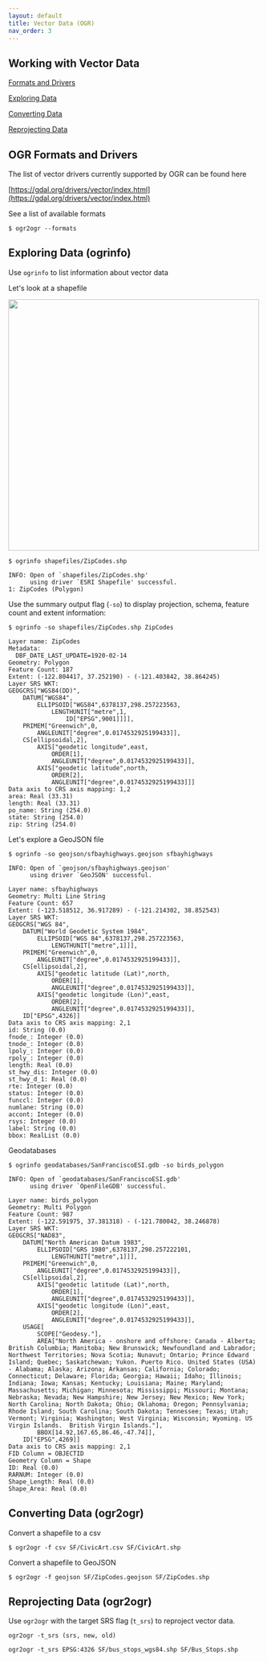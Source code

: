 ```yaml
---
layout: default
title: Vector Data (OGR)
nav_order: 3
---
```


## Working with Vector Data

[Formats and Drivers](#ogr-formats-and-drivers)

[Exploring Data](#exploring-data-ogrinfo)

[Converting Data](#converting-data-ogr2ogr)

[Reprojecting Data](#reprojecting-data-ogr2ogr)

## OGR Formats and Drivers

The list of vector drivers currently supported by OGR can be found here

[https://gdal.org/drivers/vector/index.html](https://gdal.org/drivers/vector/index.html)

See a list of available formats

```$ ogr2ogr --formats```


## Exploring Data (ogrinfo)

Use ```ogrinfo``` to list information about vector data

Let's look at a shapefile

<img src="https://raw.githubusercontent.com/kimdurante/intro-to-gdal/master/images/zipcodes.png" width="500">

```
$ ogrinfo shapefiles/ZipCodes.shp
```

```
INFO: Open of `shapefiles/ZipCodes.shp'
      using driver `ESRI Shapefile' successful.
1: ZipCodes (Polygon)
```

Use the summary output flag (```-so```) to display projection, schema, feature count and extent information:

```
$ ogrinfo -so shapefiles/ZipCodes.shp ZipCodes
```

```
Layer name: ZipCodes
Metadata:
  DBF_DATE_LAST_UPDATE=1920-02-14
Geometry: Polygon
Feature Count: 187
Extent: (-122.804417, 37.252190) - (-121.403842, 38.864245)
Layer SRS WKT:
GEOGCRS["WGS84(DD)",
    DATUM["WGS84",
        ELLIPSOID["WGS84",6378137,298.257223563,
            LENGTHUNIT["metre",1,
                ID["EPSG",9001]]]],
    PRIMEM["Greenwich",0,
        ANGLEUNIT["degree",0.0174532925199433]],
    CS[ellipsoidal,2],
        AXIS["geodetic longitude",east,
            ORDER[1],
            ANGLEUNIT["degree",0.0174532925199433]],
        AXIS["geodetic latitude",north,
            ORDER[2],
            ANGLEUNIT["degree",0.0174532925199433]]]
Data axis to CRS axis mapping: 1,2
area: Real (33.31)
length: Real (33.31)
po_name: String (254.0)
state: String (254.0)
zip: String (254.0)
```

Let's explore a GeoJSON file

```
$ ogrinfo -so geojson/sfbayhighways.geojson sfbayhighways
```

```
INFO: Open of `geojson/sfbayhighways.geojson'
      using driver `GeoJSON' successful.

Layer name: sfbayhighways
Geometry: Multi Line String
Feature Count: 657
Extent: (-123.518512, 36.917289) - (-121.214302, 38.852543)
Layer SRS WKT:
GEOGCRS["WGS 84",
    DATUM["World Geodetic System 1984",
        ELLIPSOID["WGS 84",6378137,298.257223563,
            LENGTHUNIT["metre",1]]],
    PRIMEM["Greenwich",0,
        ANGLEUNIT["degree",0.0174532925199433]],
    CS[ellipsoidal,2],
        AXIS["geodetic latitude (Lat)",north,
            ORDER[1],
            ANGLEUNIT["degree",0.0174532925199433]],
        AXIS["geodetic longitude (Lon)",east,
            ORDER[2],
            ANGLEUNIT["degree",0.0174532925199433]],
    ID["EPSG",4326]]
Data axis to CRS axis mapping: 2,1
id: String (0.0)
fnode_: Integer (0.0)
tnode_: Integer (0.0)
lpoly_: Integer (0.0)
rpoly_: Integer (0.0)
length: Real (0.0)
st_hwy_dis: Integer (0.0)
st_hwy_d_1: Real (0.0)
rte: Integer (0.0)
status: Integer (0.0)
funccl: Integer (0.0)
numlane: String (0.0)
accont: Integer (0.0)
rsys: Integer (0.0)
label: String (0.0)
bbox: RealList (0.0)
```

Geodatabases

```
$ ogrinfo geodatabases/SanFranciscoESI.gdb -so birds_polygon
```

```
INFO: Open of `geodatabases/SanFranciscoESI.gdb'
      using driver `OpenFileGDB' successful.

Layer name: birds_polygon
Geometry: Multi Polygon
Feature Count: 987
Extent: (-122.591975, 37.381318) - (-121.780042, 38.246878)
Layer SRS WKT:
GEOGCRS["NAD83",
    DATUM["North American Datum 1983",
        ELLIPSOID["GRS 1980",6378137,298.257222101,
            LENGTHUNIT["metre",1]]],
    PRIMEM["Greenwich",0,
        ANGLEUNIT["degree",0.0174532925199433]],
    CS[ellipsoidal,2],
        AXIS["geodetic latitude (Lat)",north,
            ORDER[1],
            ANGLEUNIT["degree",0.0174532925199433]],
        AXIS["geodetic longitude (Lon)",east,
            ORDER[2],
            ANGLEUNIT["degree",0.0174532925199433]],
    USAGE[
        SCOPE["Geodesy."],
        AREA["North America - onshore and offshore: Canada - Alberta; British Columbia; Manitoba; New Brunswick; Newfoundland and Labrador; Northwest Territories; Nova Scotia; Nunavut; Ontario; Prince Edward Island; Quebec; Saskatchewan; Yukon. Puerto Rico. United States (USA) - Alabama; Alaska; Arizona; Arkansas; California; Colorado; Connecticut; Delaware; Florida; Georgia; Hawaii; Idaho; Illinois; Indiana; Iowa; Kansas; Kentucky; Louisiana; Maine; Maryland; Massachusetts; Michigan; Minnesota; Mississippi; Missouri; Montana; Nebraska; Nevada; New Hampshire; New Jersey; New Mexico; New York; North Carolina; North Dakota; Ohio; Oklahoma; Oregon; Pennsylvania; Rhode Island; South Carolina; South Dakota; Tennessee; Texas; Utah; Vermont; Virginia; Washington; West Virginia; Wisconsin; Wyoming. US Virgin Islands.  British Virgin Islands."],
        BBOX[14.92,167.65,86.46,-47.74]],
    ID["EPSG",4269]]
Data axis to CRS axis mapping: 2,1
FID Column = OBJECTID
Geometry Column = Shape
ID: Real (0.0)
RARNUM: Integer (0.0)
Shape_Length: Real (0.0)
Shape_Area: Real (0.0)

```
## Converting Data (ogr2ogr)

Convert a shapefile to a csv

```
$ ogr2ogr -f csv SF/CivicArt.csv SF/CivicArt.shp
```

Convert a shapefile to GeoJSON

```
$ ogr2ogr -f geojson SF/ZipCodes.geojson SF/ZipCodes.shp

```

## Reprojecting Data (ogr2ogr)

Use ```ogr2ogr``` with the target SRS flag (```t_srs```) to reproject vector data. 

```ogr2ogr -t_srs (srs, new, old)```

```ogr2ogr -t_srs EPSG:4326 SF/bus_stops_wgs84.shp SF/Bus_Stops.shp```
